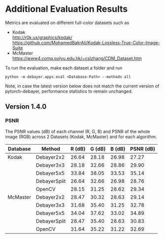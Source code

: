 # Additional Evaluation Results

Metrics are evaluated on different full-color datasets such as
 - Kodak  
 http://r0k.us/graphics/kodak/
 https://github.com/MohamedBakrAli/Kodak-Lossless-True-Color-Image-Suite
 - McMaster
 https://www4.comp.polyu.edu.hk/~cslzhang/CDM_Dataset.htm

To run the evaluation, make each dataset a folder and run
```
python -m debayer.apps.eval <Database-Path> --methods all
```

Note, in case the latest version below does not match the current version of pytorch-debayer, performance statistics to remain unchanged.

## Version 1.4.0

### PSNR
The PSNR values (dB) of each channel (R, G, B) and PSNR of the whole image (RGB) across 2 Datasets (Kodak, McMaster) and for each algorithm.

| Database   | Method       |     R (dB) |     G (dB) |     B (dB) |   PSNR (dB) |
|------------|--------------|-------|-------|-------|--------|
| Kodak      | Debayer2x2   | 26.64 | 28.18 | 26.98 |  27.27 |
|       | Debayer3x3   | 28.18 | 32.66 | 28.86 |  29.90 |
|       | Debayer5x5   | 33.84 | 38.05 | 33.53 |  35.14 |
|       | DebayerSplit | 26.64 | 32.66 | 26.98 |  28.76 |
|       | OpenCV       | 28.15 | 31.25 | 28.62 |  29.34 |
| McMaster   | Debayer2x2   | 28.47 | 30.32 | 28.63 |  29.14 |
|    | Debayer3x3   | 31.68 | 35.40 | 31.25 |  32.78 |
|    | Debayer5x5   | 34.04 | 37.62 | 33.02 |  34.89 |
|    | DebayerSplit | 28.47 | 35.40 | 28.63 |  30.83 |
|    | OpenCV       | 31.64 | 35.22 | 31.22 |  32.69 |